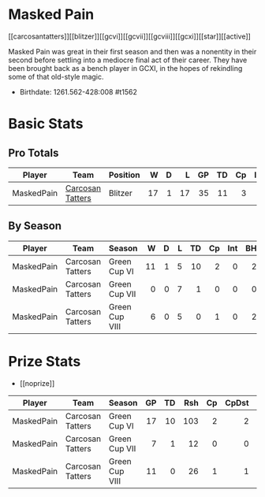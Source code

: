 # Masked Pain

[[carcosantatters]][[blitzer]][[gcvi]][[gcvii]][[gcviii]][[gcxi]][[star]][[active]]

Masked Pain was great in their first season and then was a nonentity in their second before settling into a mediocre final act of their career. They have been brought back as a bench player in GCXI, in the hopes of rekindling some of that old-style magic.

* Birthdate: 1261.562-428:008 #t1562

# Basic Stats

## Pro Totals

| Player           | Team        | Position      | W | D | L | GP | TD | Cp | Int | BH | SI | Ki | MVP | SPP |
|------------------|-------------|---------------|--:|--:|--:|---:|---:|---:|----:|---:|---:|---:|----:|----:|
| MaskedPain | [Carcosan Tatters](../teams/carcosantatters) | Blitzer |   17 |    1 |   17 |   35 |   11 |    3 |    0 |    4 |    0 |    0 |    3 |   59 |

## By Season

| Player | Team         | Season          | W | D | L | TD | Cp | Int | BH | SI | Ki | MVP | SPP |
|--------|--------------|-----------------|--:|--:|--:|---:|---:|----:|---:|---:|---:|----:|----:|
| MaskedPain | Carcosan Tatters | Green Cup VI   |   11 |    1 |    5 |   10 |    2 |    0 |    2 |    0 |    0 |    2 |   46 |
| MaskedPain | Carcosan Tatters | Green Cup VII  |    0 |    0 |    7 |    1 |    0 |    0 |    0 |    0 |    0 |    1 |    8 |
| MaskedPain | Carcosan Tatters | Green Cup VIII |    6 |    0 |    5 |    0 |    1 |    0 |    2 |    0 |    0 |    0 |    5 |

# Prize Stats

* [[noprize]]

| Player | Team         | Season          | GP | TD | Rsh | Cp | CpDst | Ctch | Int | Cas | Blk | Sck | MVP | SPP |
|--------|--------------|-----------------|---:|---:|----:|---:|------:|-----:|----:|----:|----:|----:|----:|----:|
| MaskedPain | Carcosan Tatters | Green Cup VI   | 17 |   10 |  103 |    2 |     2 |    2 |    0 |    2 |   67 |    4 |    2 |   46 |
| MaskedPain | Carcosan Tatters | Green Cup VII  |  7 |    1 |   12 |    0 |     0 |    1 |    0 |    0 |   31 |    1 |    1 |    8 |
| MaskedPain | Carcosan Tatters | Green Cup VIII | 11 |    0 |   26 |    1 |     1 |    2 |    0 |    2 |   47 |    2 |    0 |    5 |
